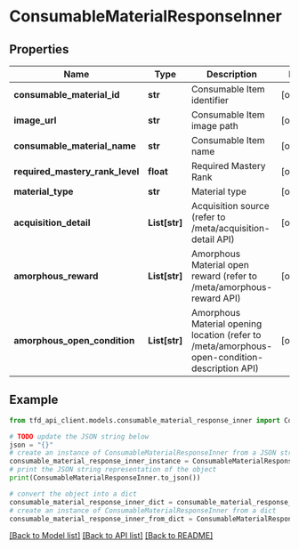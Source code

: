 # ConsumableMaterialResponseInner


## Properties

Name | Type | Description | Notes
------------ | ------------- | ------------- | -------------
**consumable_material_id** | **str** | Consumable Item identifier | [optional] 
**image_url** | **str** | Consumable Item image path | [optional] 
**consumable_material_name** | **str** | Consumable Item name | [optional] 
**required_mastery_rank_level** | **float** | Required Mastery Rank | [optional] 
**material_type** | **str** | Material type | [optional] 
**acquisition_detail** | **List[str]** | Acquisition source (refer to /meta/acquisition-detail API) | [optional] 
**amorphous_reward** | **List[str]** | Amorphous Material open reward (refer to /meta/amorphous-reward API) | [optional] 
**amorphous_open_condition** | **List[str]** | Amorphous Material opening location (refer to /meta/amorphous-open-condition-description API) | [optional] 

## Example

```python
from tfd_api_client.models.consumable_material_response_inner import ConsumableMaterialResponseInner

# TODO update the JSON string below
json = "{}"
# create an instance of ConsumableMaterialResponseInner from a JSON string
consumable_material_response_inner_instance = ConsumableMaterialResponseInner.from_json(json)
# print the JSON string representation of the object
print(ConsumableMaterialResponseInner.to_json())

# convert the object into a dict
consumable_material_response_inner_dict = consumable_material_response_inner_instance.to_dict()
# create an instance of ConsumableMaterialResponseInner from a dict
consumable_material_response_inner_from_dict = ConsumableMaterialResponseInner.from_dict(consumable_material_response_inner_dict)
```
[[Back to Model list]](../README.md#documentation-for-models) [[Back to API list]](../README.md#documentation-for-api-endpoints) [[Back to README]](../README.md)


